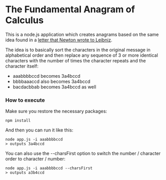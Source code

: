 # The Fundamental Anagram of Calculus

This is a node.js application which creates anagrams based on the same idea found in a [letter that Newton wrote to Leibniz](https://www.mathpages.com/home/kmath414/kmath414.htm).

The idea is to basically sort the characters in the original message in alphabetical order and then replace any sequence of 3 or more identical characters with the number of times the character repeats and the character itself:
- aaabbbbccd becomes 3a4bccd
- bbbbaaaccd also becomes 3a4bccd
- bacdacbbab becomes 3a4bccd as well

### How to execute

Make sure you restore the necessary packages:

```
npm install
```

And then you can run it like this:

```
node app.js -i aaabbbbccd
> outputs 3a4bccd
```

You can also use the --charsFirst option to switch the number / character order to character / number:

```
node app.js -i aaabbbbccd --charsFirst
> outputs a3b4ccd
```
